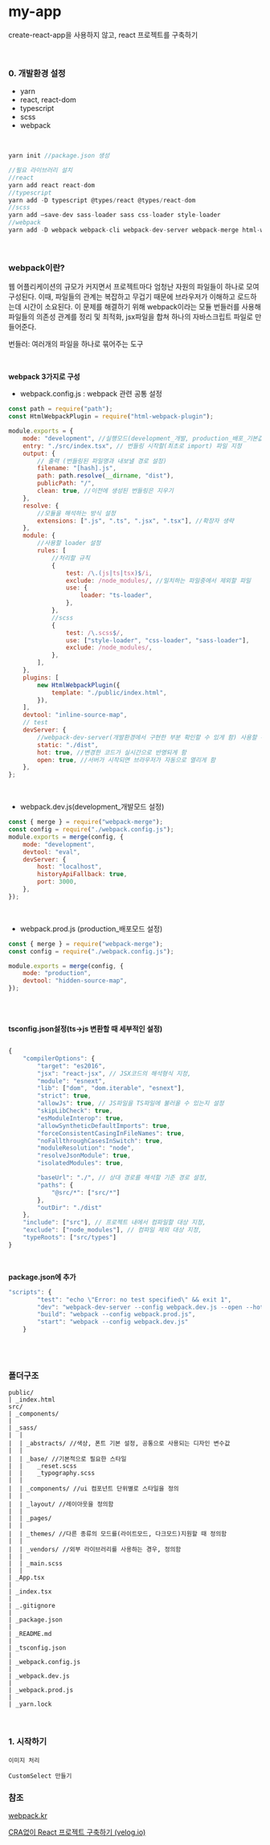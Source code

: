 ﻿# my-app

create-react-app을 사용하지 않고, react 프로젝트를 구축하기

<br/>

### 0. 개발환경 설정

-   yarn
-   react, react-dom
-   typescript
-   scss
-   webpack

</br>

```jsx
yarn init //package.json 생성

//필요 라이브러리 설치
//react
yarn add react react-dom
//typescript
yarn add -D typescript @types/react @types/react-dom
//scss
yarn add —save-dev sass-loader sass css-loader style-loader
//webpack
yarn add -D webpack webpack-cli webpack-dev-server webpack-merge html-webpack-plugin ts-loader
```

</br>

### webpack이란?

웹 어플리케이션의 규모가 커지면서 프로젝트마다 엄청난 자원의 파일들이 하나로 모여 구성된다. 이때, 파일들의 관계는 복잡하고 무겁기 때문에 브라우저가 이해하고 로드하는데 시간이 소요된다. 이 문제를 해결하기 위해 webpack이라는 모듈 번들러를 사용해 파일들의 의존성 관계를 정리 및 최적화, jsx파일을 합쳐 하나의 자바스크립트 파일로 만들어준다.

번들러: 여러개의 파일을 하나로 묶어주는 도구

</br>

**webpack 3가지로 구성**

-   webpack.config.js : webpack 관련 공통 설정

```jsx
const path = require("path");
const HtmlWebpackPlugin = require("html-webpack-plugin");

module.exports = {
    mode: "development", //실행모드(development_개발, production_배포_기본값, none))
    entry: "./src/index.tsx", // 번들링 시작할(최초로 import) 파일 지정
    output: {
        // 출력 (번들링된 파일명과 내보낼 경로 설정)
        filename: "[hash].js",
        path: path.resolve(__dirname, "dist"),
        publicPath: "/",
        clean: true, //이전에 생성된 번들링은 지우기
    },
    resolve: {
        //모듈을 해석하는 방식 설정
        extensions: [".js", ".ts", ".jsx", ".tsx"], //확장자 생략
    },
    module: {
        //사용할 loader 설정
        rules: [
            //처리할 규칙
            {
                test: /\.(js|ts|tsx)$/i,
                exclude: /node_modules/, //일치하는 파일중에서 제외할 파일
                use: {
                    loader: "ts-loader",
                },
            },
            //scss
            {
                test: /\.scss$/,
                use: ["style-loader", "css-loader", "sass-loader"],
                exclude: /node_modules/,
            },
        ],
    },
    plugins: [
        new HtmlWebpackPlugin({
            template: "./public/index.html",
        }),
    ],
    devtool: "inline-source-map",
    // test
    devServer: {
        //webpack-dev-server(개발환경에서 구현한 부분 확인할 수 있게 함) 사용할 수 있게 하고, 관련설정 해줌
        static: "./dist",
        hot: true, //변경한 코드가 실시간으로 반영되게 함
        open: true, //서버가 시작되면 브라우저가 자동으로 열리게 함
    },
};
```

</br>

-   webpack.dev.js(development\_개발모드 설정)

```jsx
const { merge } = require("webpack-merge");
const config = require("./webpack.config.js");
module.exports = merge(config, {
    mode: "development",
    devtool: "eval",
    devServer: {
        host: "localhost",
        historyApiFallback: true,
        port: 3000,
    },
});
```

</br>

-   webpack.prod.js (production\_배포모드 설정)

```jsx
const { merge } = require("webpack-merge");
const config = require("./webpack.config.js");

module.exports = merge(config, {
    mode: "production",
    devtool: "hidden-source-map",
});
```

</br>
</br>

**tsconfig.json설정(ts→js 변환할 때 세부적인 설정)**

```jsx

{
    "compilerOptions": {
        "target": "es2016",
        "jsx": "react-jsx", // JSX코드의 해석형식 지정,
        "module": "esnext",
        "lib": ["dom", "dom.iterable", "esnext"],
        "strict": true,
        "allowJs": true, // JS파일을 TS파일에 불러올 수 있는지 설정
        "skipLibCheck": true,
        "esModuleInterop": true,
        "allowSyntheticDefaultImports": true,
        "forceConsistentCasingInFileNames": true,
        "noFallthroughCasesInSwitch": true,
        "moduleResolution": "node",
        "resolveJsonModule": true,
        "isolatedModules": true,

        "baseUrl": "./", // 상대 경로를 해석할 기준 경로 설정,
        "paths": {
            "@src/*": ["src/*"]
        },
        "outDir": "./dist"
    },
    "include": ["src"], // 프로젝트 내에서 컴파일할 대상 지정,
    "exclude": ["node_modules"], // 컴파일 제외 대상 지정,
    "typeRoots": ["src/types"]
}
```

</br>

**package.json에 추가**

```jsx
"scripts": {
        "test": "echo \"Error: no test specified\" && exit 1",
        "dev": "webpack-dev-server --config webpack.dev.js --open --hot",
        "build": "webpack --config webpack.prod.js",
        "start": "webpack --config webpack.dev.js"
    }
```

</br>
</br>

### 폴더구조

```
public/
| _index.html
src/
| _components/
|
| _sass/
|  |
|  | _abstracts/ //색상, 폰트 기본 설정, 공통으로 사용되는 디자인 변수값
|  |
|  | _base/ //기본적으로 필요한 스타일
|  |    _reset.scss
|  |    _typography.scss
|  |
|  | _components/ //ui 컴포넌트 단위별로 스타일을 정의
|  |
|  | _layout/ //레이아웃을 정의함
|  |
|  | _pages/
|  |
|  | _themes/ //다른 종류의 모드를(라이트모드, 다크모드)지원할 때 정의함
|  |
|  | _vendors/ //외부 라이브러리를 사용하는 경우, 정의함
|  |
|  | _main.scss
|  |
| _App.tsx
|
| _index.tsx
|
| _.gitignore
|
| _package.json
|
| _README.md
|
| _tsconfig.json
|
| _webpack.config.js
|
| _webpack.dev.js
|
| _webpack.prod.js
|
| _yarn.lock
```

</br>

### 1. 시작하기

`이미지 처리`

`CustomSelect 만들기`

### 참조
[webpack.kr](https://webpack.kr/configuration/resolve/)

[CRA없이 React 프로젝트 구축하기 (velog.io)](https://velog.io/@shyunju7/CRA%EC%97%86%EC%9D%B4-React-%ED%94%84%EB%A1%9C%EC%A0%9D%ED%8A%B8-%EA%B5%AC%EC%B6%95%ED%95%98%EA%B8%B0)
